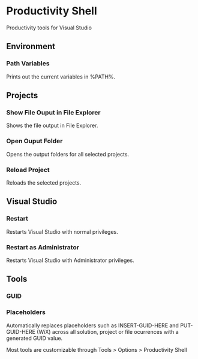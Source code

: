 # Productivity Shell
Productivity tools for Visual Studio
## Environment
### Path Variables
Prints out the current variables in %PATH%.
## Projects
### Show File Ouput in File Explorer
Shows the file output in File Explorer.
### Open Ouput Folder
Opens the output folders for all selected projects.
### Reload Project
Reloads the selected projects.
## Visual Studio
### Restart
Restarts Visual Studio with normal privileges.
### Restart as Administrator
Restarts Visual Studio with Administrator privileges.
## Tools
### GUID
### Placeholders
Automatically replaces placeholders such as INSERT-GUID-HERE and PUT-GUID-HERE (WiX) across all solution, project or file ocurrences with a generated GUID value.  

Most tools are customizable through Tools > Options > Productivity Shell